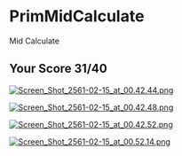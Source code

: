 # PrimMidCalculate
Mid Calculate

## Your Score 31/40

[![Screen_Shot_2561-02-15_at_00.42.44.png](https://s14.postimg.org/nojwbo9w1/Screen_Shot_2561-02-15_at_00.42.44.png)](https://postimg.org/image/5yi7qmwb1/)

[![Screen_Shot_2561-02-15_at_00.42.48.png](https://s14.postimg.org/zdnvzpdq9/Screen_Shot_2561-02-15_at_00.42.48.png)](https://postimg.org/image/46p8vsptp/)

[![Screen_Shot_2561-02-15_at_00.42.52.png](https://s14.postimg.org/nbsi5krn5/Screen_Shot_2561-02-15_at_00.42.52.png)](https://postimg.org/image/p3lh0hazx/)

[![Screen_Shot_2561-02-15_at_00.52.14.png](https://s14.postimg.org/vu1y9yvlt/Screen_Shot_2561-02-15_at_00.52.14.png)](https://postimg.org/image/akebz4fb1/)
